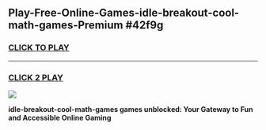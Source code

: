 
## Play-Free-Online-Games-idle-breakout-cool-math-games-Premium #42f9g
<h3>
<a href="https://premium.freeplayer.one?title=idle-breakout-cool-math-games&ref=8M">CLICK TO PLAY</a></h3>
<hr>

<h3>
<a href="https://premium.freeplayer.one?title=idle-breakout-cool-math-games&ref=8M">CLICK 2 PLAY</a>
  
</h3>

<a href="https://premium.freeplayer.one?title=idle-breakout-cool-math-games&ref=8M"><img src="https://clearcache.store/games.png"></a>


**idle-breakout-cool-math-games games unblocked: Your Gateway to Fun and Accessible Online Gaming**
